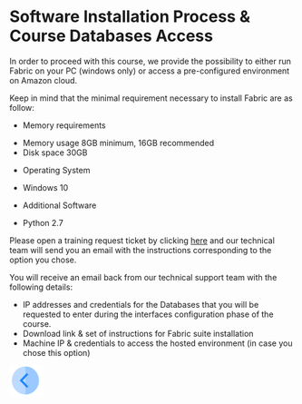 # Software Installation Process & Course Databases Access 


In order to proceed with this course, we provide the possibility to either run Fabric on your PC (windows only) or access a pre-configured environment on Amazon cloud.

Keep in mind that the minimal requirement necessary to install Fabric are as follow:
* Memory requirements
+ Memory usage	8GB minimum, 16GB recommended
+ Disk space	30GB

* Operating System
+ Windows 10

* Additional Software
+ Python 2.7

Please open a training request ticket by clicking [here](https:\\www.k2view.com) and our technical team will send you an email with the instructions corresponding to the option you chose.

You will receive an email back from our technical support team with the following details:
- IP addresses and credentials for the Databases that you will be requested to enter during the interfaces configuration phase of the course.
- Download link & set of instructions for Fabric suite installation
- Machine IP & credentials to access the hosted environment (in case you chose this option)

[<img align="left" width="60" height="54" src="/articles/images/Previous.png">](/academy/Training_Level_1/01_Fabric_Introduction/1_3_Business_Requirements.md)

